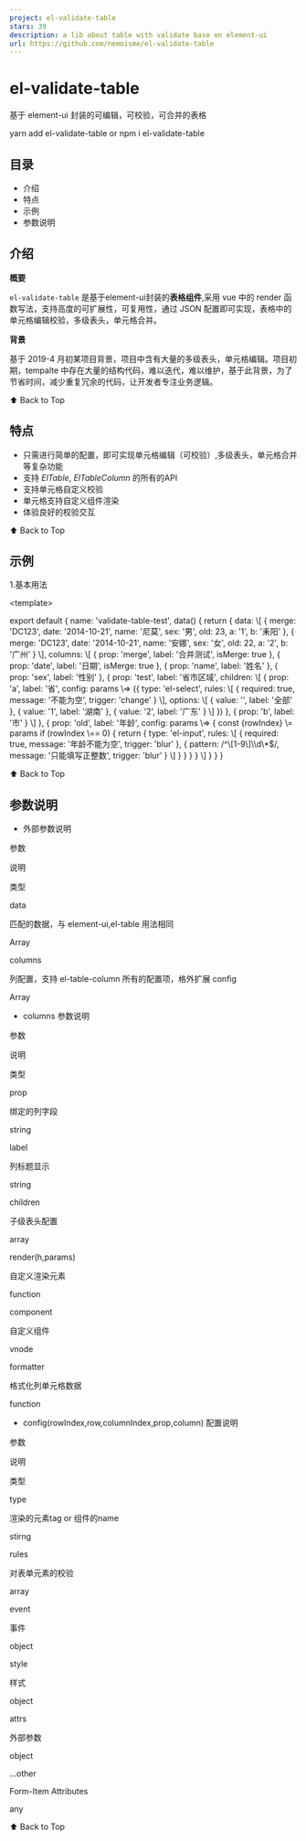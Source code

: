 ```yaml
---
project: el-validate-table
stars: 39
description: a lib about table with validate base on element-ui
url: https://github.com/nemoisme/el-validate-table
---
```


el-validate-table
=================

基于 element-ui 封装的可编辑，可校验，可合并的表格

yarn add el-validate-table or npm i el-validate-table

目录
--

-   介绍
-   特点
-   示例
-   参数说明

介绍
--

**概要**

`el-validate-table` 是基于element-ui封装的**表格组件**,采用 vue 中的 render 函数写法，支持高度的可扩展性，可复用性，通过 JSON 配置即可实现，表格中的单元格编辑校验，多级表头，单元格合并。

**背景**

基于 2019-4 月初某项目背景，项目中含有大量的多级表头，单元格编辑。项目初期，tempalte 中存在大量的结构代码，难以迭代，难以维护，基于此背景，为了节省时间，减少重复冗余的代码，让开发者专注业务逻辑。

⬆ Back to Top

特点
--

-   只需进行简单的配置，即可实现单元格编辑（可校验）,多级表头，单元格合并等复杂功能
-   支持 _ElTable_, _ElTableColumn_ 的所有的API
-   支持单元格自定义校验
-   单元格支持自定义组件渲染
-   体验良好的校验交互

⬆ Back to Top

示例
--

1.基本用法

<template\>
  <div class\="validate-table-test"\>
    <el-validate-table :columns\="columns" :data\="data"\></el-validate-table\>
  </div\>
</template\>
<script\>
export default {
  name: 'validate-table-test',
  data() {
    return {
      data: \[
        {
          merge: 'DC123',
          date: '2014-10-21',
          name: '尼莫',
          sex: '男',
          old: 23,
          a: '1',
          b: '耒阳'
        },
        {
          merge: 'DC123',
          date: '2014-10-21',
          name: '安娜',
          sex: '女',
          old: 22,
          a: '2',
          b: '广州'
        }
      \],
      columns: \[
        {
          prop: 'merge',
          label: '合并测试',
          isMerge: true
        },
        {
          prop: 'date',
          label: '日期',
          isMerge: true
        },
        {
          prop: 'name',
          label: '姓名'
        },
        {
          prop: 'sex',
          label: '性别'
        },
        {
          prop: 'test',
          label: '省市区域',
          children: \[
            {
              prop: 'a',
              label: '省',
              config: params \=> ({
                  type: 'el-select',
                  rules: \[
                    {
                      required: true,
                      message: '不能为空',
                      trigger: 'change'
                    }
                  \],
                  options: \[
                    {
                      value: '',
                      label: '全部'
                    },
                    {
                      value: '1',
                      label: '湖南'
                    },
                    {
                      value: '2',
                      label: '广东'
                    }
                  \]
                })
            },
            {
              prop: 'b',
              label: '市'
            }
          \]
        },
        {
          prop: 'old',
          label: '年龄',
          config: params \=> {
            const {rowIndex} \= params
            if (rowIndex \== 0) {
              return {
                type: 'el-input',
                rules: \[
                  {
                    required: true,
                    message: '年龄不能为空',
                    trigger: 'blur'
                  },
                  {
                    pattern: /^\[1-9\]\\d\*$/,
                    message: '只能填写正整数',
                    trigger: 'blur'
                  }
                \]
              }
            }
          }
        }
      \]
    }
  }
}
</script\>

⬆ Back to Top

参数说明
----

-   外部参数说明

参数

说明

类型

data

匹配的数据，与 element-ui,el-table 用法相同

Array

columns

列配置，支持 el-table-column 所有的配置项，格外扩展 config

Array

-   columns 参数说明

参数

说明

类型

prop

绑定的列字段

string

label

列标题显示

string

children

子级表头配置

array

render(h,params)

自定义渲染元素

function

component

自定义组件

vnode

formatter

格式化列单元格数据

function

-   config(rowIndex,row,columnIndex,prop,column) 配置说明

参数

说明

类型

type

渲染的元素tag or 组件的name

stirng

rules

对表单元素的校验

array

event

事件

object

style

样式

object

attrs

外部参数

object

...other

Form-Item Attributes

any

⬆ Back to Top
